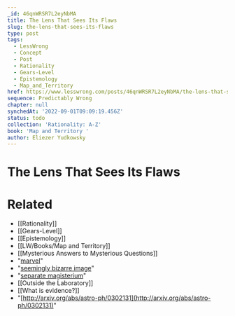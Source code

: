 ```yaml
---
_id: 46qnWRSR7L2eyNbMA
title: The Lens That Sees Its Flaws
slug: the-lens-that-sees-its-flaws
type: post
tags:
  - LessWrong
  - Concept
  - Post
  - Rationality
  - Gears-Level
  - Epistemology
  - Map_and_Territory
href: https://www.lesswrong.com/posts/46qnWRSR7L2eyNbMA/the-lens-that-sees-its-flaws
sequence: Predictably Wrong
chapter: null
synchedAt: '2022-09-01T09:09:19.456Z'
status: todo
collection: 'Rationality: A-Z'
book: 'Map and Territory '
author: Eliezer Yudkowsky
---
```


# The Lens That Sees Its Flaws


# Related

- [[Rationality]]
- [[Gears-Level]]
- [[Epistemology]]
- [[LW/Books/Map and Territory]]
- [[Mysterious Answers to Mysterious Questions]]
- "[marvel](https://www.lesswrong.com/lw/j3/science_as_curiositystopper/)"
- "[seemingly bizarre image](http://www.richrock.com/gifs/optical-illusion-wheels-circles-rotating.png)"
- "[separate magisterium](https://www.lesswrong.com/lw/i8/religions_claim_to_be_nondisprovable/)"
- [[Outside the Laboratory]]
- [[What is evidence?]]
- "[http://arxiv.org/abs/astro-ph/0302131](http://arxiv.org/abs/astro-ph/0302131)"